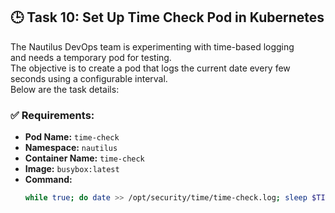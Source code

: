 ## 🕒 Task 10: Set Up Time Check Pod in Kubernetes

The Nautilus DevOps team is experimenting with time-based logging\
and needs a temporary pod for testing.\
The objective is to create a pod that logs the current date every few seconds using a configurable interval.\
Below are the task details:

### ✅ Requirements:

- **Pod Name:** `time-check`
- **Namespace:** `nautilus`
- **Container Name:** `time-check`
- **Image:** `busybox:latest`
- **Command:**
  ```bash
  while true; do date >> /opt/security/time/time-check.log; sleep $TIME_FREQ; done

